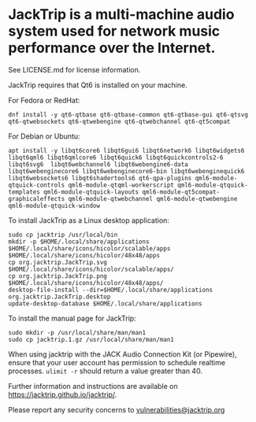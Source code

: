 # JackTrip is a multi-machine audio system used for network music performance over the Internet.

See LICENSE.md for license information.

JackTrip requires that Qt6 is installed on your machine.

For Fedora or RedHat:

```
dnf install -y qt6-qtbase qt6-qtbase-common qt6-qtbase-gui qt6-qtsvg qt6-qtwebsockets qt6-qtwebengine qt6-qtwebchannel qt6-qt5compat
```

For Debian or Ubuntu:

```
apt install -y libqt6core6 libqt6gui6 libqt6network6 libqt6widgets6 libqt6qml6 libqt6qmlcore6 libqt6quick6 libqt6quickcontrols2-6 libqt6svg6  libqt6webchannel6 libqt6webengine6-data libqt6webenginecore6 libqt6webenginecore6-bin libqt6webenginequick6 libqt6websockets6 libqt6shadertools6 qt6-qpa-plugins qml6-module-qtquick-controls qml6-module-qtqml-workerscript qml6-module-qtquick-templates qml6-module-qtquick-layouts qml6-module-qt5compat-graphicaleffects qml6-module-qtwebchannel qml6-module-qtwebengine qml6-module-qtquick-window
```

To install JackTrip as a Linux desktop application:

```
sudo cp jacktrip /usr/local/bin
mkdir -p $HOME/.local/share/applications $HOME/.local/share/icons/hicolor/scalable/apps $HOME/.local/share/icons/hicolor/48x48/apps
cp org.jacktrip.JackTrip.svg $HOME/.local/share/icons/hicolor/scalable/apps/
cp org.jacktrip.JackTrip.png $HOME/.local/share/icons/hicolor/48x48/apps/
desktop-file-install --dir=$HOME/.local/share/applications org.jacktrip.JackTrip.desktop
update-desktop-database $HOME/.local/share/applications
```

To install the manual page for JackTrip:

```
sudo mkdir -p /usr/local/share/man/man1
sudo cp jacktrip.1.gz /usr/local/share/man/man1
```

When using jacktrip with the JACK Audio Connection Kit (or Pipewire), ensure that your user account has permission to schedule realtime processes.
`ulimit -r` should return a value greater than 40.

Further information and instructions are available on https://jacktrip.github.io/jacktrip/. 

Please report any security concerns to vulnerabilities@jacktrip.org
